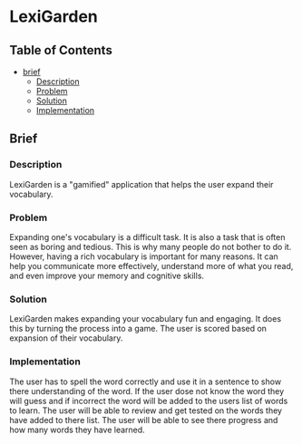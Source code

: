 # LexiGarden

## Table of Contents

- [brief](#brief)
  - [Description](#description)
  - [Problem](#problem)
  - [Solution](#solution)
  - [Implementation](#implementation)

## Brief

### Description

LexiGarden is a "gamified" application that helps the user expand their vocabulary.

### Problem

Expanding one's vocabulary is a difficult task. It is also a task that is often seen as boring and tedious. This is why many people do not bother to do it. However, having a rich vocabulary is important for many reasons. It can help you communicate more effectively, understand more of what you read, and even improve your memory and cognitive skills.

### Solution

LexiGarden makes expanding your vocabulary fun and engaging. It does this by turning the process into a game. The user is scored based on expansion of their vocabulary.

### Implementation

The user has to spell the word correctly and use it in a sentence to show there understanding of the word. If the user dose not know the word they will guess and if incorrect the word will be added to the users list of words to learn. The user will be able to review and get tested on the words they have added to there list. The user will be able to see there progress and how many words they have learned.
